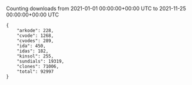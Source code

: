 
Counting downloads from 2021-01-01 00:00:00+00:00 UTC to 2021-11-25 00:00:00+00:00 UTC

```
{
    "arkode": 228,
    "cvode": 1268,
    "cvodes": 289,
    "ida": 450,
    "idas": 182,
    "kinsol": 255,
    "sundials": 19319,
    "clones": 71006,
    "total": 92997
}
```
